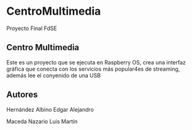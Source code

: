 # CentroMultimedia
Proyecto Final FdSE

## Centro Multimedia
Este es un proyecto que se ejecuta en Raspberry OS, crea una interfaz gráfica que conecta con los servicios más
popular4es de streaming, además lee el conyenido de una USB

## Autores
Hernández Albino Edgar Alejandro 

Maceda Nazario Luis Martín 
